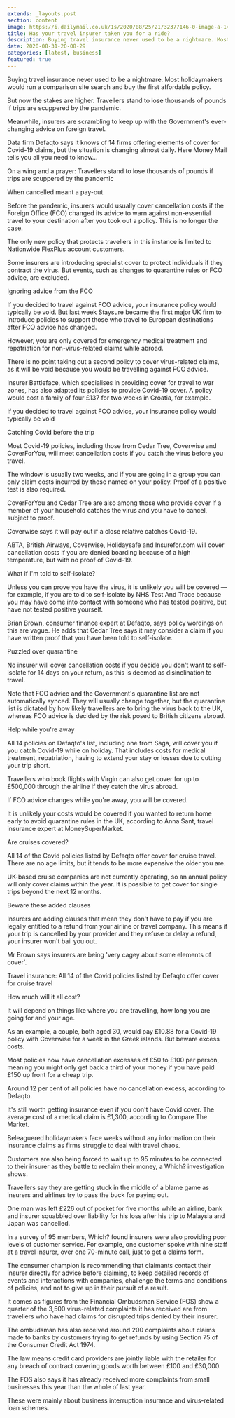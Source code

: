 ```yaml
---
extends: _layouts.post
section: content
image: https://i.dailymail.co.uk/1s/2020/08/25/21/32377146-0-image-a-144_1598386014088.jpg 
title: Has your travel insurer taken you for a ride? 
description: Buying travel insurance never used to be a nightmare. Most holidaymakers would run a comparison site search and buy the first affordable policy. But now the stakes are higher. 
date: 2020-08-31-20-08-29 
categories: [latest, business] 
featured: true 
--- 
```

Buying travel insurance never used to be a nightmare. Most holidaymakers would run a comparison site search and buy the first affordable policy. 

But now the stakes are higher. Travellers stand to lose thousands of pounds if trips are scuppered by the pandemic. 

Meanwhile, insurers are scrambling to keep up with the Government's ever-changing advice on foreign travel. 

Data firm Defaqto says it knows of 14 firms offering elements of cover for Covid-19 claims, but the situation is changing almost daily. Here Money Mail tells you all you need to know...

On a wing and a prayer: Travellers stand to lose thousands of pounds if trips are scuppered by the pandemic

When cancelled meant a pay-out

Before the pandemic, insurers would usually cover cancellation costs if the Foreign Office (FCO) changed its advice to warn against non-essential travel to your destination after you took out a policy. This is no longer the case. 

The only new policy that protects travellers in this instance is limited to Nationwide ­FlexPlus account customers. 

Some insurers are introducing specialist cover to protect individuals if they contract the virus. But events, such as changes to quarantine rules or FCO advice, are excluded. 

Ignoring advice from the FCO

If you decided to travel against FCO advice, your insurance policy would typically be void. But last week Staysure became the first major UK firm to introduce policies to support those who travel to European destinations after FCO advice has changed. 

However, you are only covered for emergency medical treatment and repatriation for non-virus-related claims while abroad. 

There is no point taking out a second policy to cover virus-related claims, as it will be void because you would be travelling against FCO advice. 

Insurer Battleface, which specialises in providing cover for travel to war zones, has also adapted its policies to provide Covid-19 cover. A policy would cost a family of four £137 for two weeks in Croatia, for example.

If you decided to travel against FCO advice, your insurance policy would typically be void

Catching Covid before the trip

Most Covid-19 policies, including those from Cedar Tree, Coverwise and CoverForYou, will meet cancellation costs if you catch the virus before you travel. 

The window is usually two weeks, and if you are going in a group you can only claim costs incurred by those named on your policy. Proof of a positive test is also required. 

CoverForYou and Cedar Tree are also among those who provide cover if a member of your household catches the virus and you have to cancel, subject to proof. 

Coverwise says it will pay out if a close relative catches Covid-19. 

ABTA, British Airways, Coverwise, Holidaysafe and Insurefor.com will cover  cancellation costs if you are denied boarding because of a high temperature, but with no proof of Covid-19.

What if I'm told to self-isolate?

Unless you can prove you have the virus, it is unlikely you will be covered — for example, if you are told to self-isolate by NHS Test And Trace because you may have come into contact with someone who has tested positive, but have not tested positive yourself. 

Brian Brown, consumer finance expert at Defaqto, says policy wordings on this are vague. He adds that Cedar Tree says it may consider a claim if you have written proof that you have been told to self-isolate. 

Puzzled over quarantine

No insurer will cover cancellation costs if you decide you don't want to self-isolate for 14 days on your return, as this is deemed as disinclination to travel. 

Note that FCO advice and the Government's quarantine list are not automatically synced. They will usually change together, but the quarantine list is dictated by how likely travellers are to bring the virus back to the UK, whereas FCO advice is decided by the risk posed to British citizens abroad. 

Help while you're away

All 14 policies on Defaqto's list, including one from Saga, will cover you if you catch Covid-19 while on holiday. That includes costs for medical treatment, repatriation, having to extend your stay or losses due to cutting your trip short. 

Travellers who book flights with Virgin can also get cover for up to £500,000 through the airline if they catch the virus abroad. 

If FCO advice changes while you're away, you will be covered. 

It is unlikely your costs would be covered if you wanted to return home early to avoid quarantine rules in the UK, according to Anna Sant, travel insurance expert at MoneySuperMarket.

Are cruises covered? 

All 14 of the Covid policies listed by Defaqto offer cover for cruise travel. There are no age limits, but it tends to be more expensive the older you are. 

UK-based cruise companies are not currently operating, so an annual policy will only cover claims within the year. It is possible to get cover for single trips beyond the next 12 months.

Beware these added clauses

Insurers are adding clauses that mean they don't have to pay if you are legally entitled to a refund from your airline or travel company. This means if your trip is cancelled by your provider and they refuse or delay a refund, your insurer won't bail you out. 

Mr Brown says insurers are being 'very cagey about some elements of cover'. 

Travel insurance: All 14 of the Covid policies listed by Defaqto offer cover for cruise travel

How much will it all cost?

It will depend on things like where you are travelling, how long you are going for and your age. 

As an example, a couple, both aged 30, would pay £10.88 for a Covid-19 policy with Coverwise for a week in the Greek islands. But beware excess costs. 

Most policies now have cancellation excesses of £50 to £100 per person, meaning you might only get back a third of your money if you have paid £150 up front for a cheap trip. 

Around 12 per cent of all policies have no cancellation excess, according to Defaqto. 

It's still worth getting insurance even if you don't have Covid cover. The average cost of a medical claim is £1,300, according to Compare The Market.  

Beleaguered holidaymakers face weeks without any information on their insurance claims as firms struggle to deal with travel chaos. 

Customers are also being forced to wait up to 95 minutes to be connected to their insurer as they battle to reclaim their money, a Which? investigation shows. 

Travellers say they are getting stuck in the middle of a blame game as insurers and airlines try to pass the buck for paying out. 

One man was left £226 out of pocket for five months while an airline, bank and insurer squabbled over liability for his loss after his trip to Malaysia and Japan was cancelled.

In a survey of 95 members, Which? found insurers were also providing poor levels of customer service. For example, one customer spoke with nine staff at a travel insurer, over one 70-minute call, just to get a claims form. 

The consumer champion is recommending that claimants contact their insurer directly for advice before claiming, to keep detailed records of events and interactions with companies, challenge the terms and conditions of policies, and not to give up in their pursuit of a result. 

It comes as figures from the Financial Ombudsman Service (FOS) show a quarter of the 3,500 virus-related complaints it has received are from travellers who have had claims for disrupted trips denied by their insurer. 

The ombudsman has also received around 200 complaints about claims made to banks by customers trying to get refunds by using Section 75 of the Consumer Credit Act 1974. 

The law means credit card providers are jointly liable with the retailer for any breach of contract covering goods worth between £100 and £30,000. 

The FOS also says it has already received more complaints from small businesses this year than the whole of last year. 

These were mainly about business interruption insurance and virus-related loan schemes.


